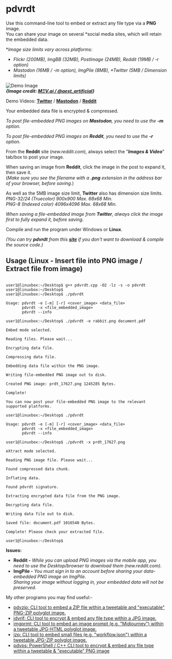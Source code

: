 # pdvrdt
Use this command-line tool to embed or extract any file type via a **PNG** image.  
You can share your image on several *social media sites, which will retain the embedded data. 

**Image size limits vary across platforms:*

* *Flickr (200MB), ImgBB (32MB), PostImage (24MB), Reddit (19MB / -r option)*
* *Mastodon (16MB / -m option), ImgPile (8MB), \*Twitter (5MB / Dimension limits)*

![Demo Image](https://github.com/CleasbyCode/pdvrdt/blob/main/demo_image/pdv_13421_img.png)  
***{Image credit: [MΞV.ai / @aest_artificial](https://twitter.com/aest_artificial)}***  

Demo Videos: [**Twitter**](https://youtu.be/wSkP7LU7woQ) / [**Mastodon**](https://youtu.be/2giS6rP8dvI) / [**Reddit**](https://youtu.be/7-ZbXv8NqA0)

Your embedded data file is encrypted & compressed.

*To post file-embedded PNG images on **Mastodon**, you need to use the **-m** option.*  

*To post file-embedded PNG images on **Reddit**, you need to use the **-r** option.*  

From the **Reddit** site (*new.reddit.com*), always select the "***Images & Video***" tab/box to post your image.

When saving an image from **Reddit**, click the image in the post to expand it, then save it.  
(*Make sure you see the filename with a **.png** extension in the address bar of your browser, before saving.*)

As well as the 5MB image size limit, **Twitter** also has dimension size limits.  
*PNG-32/24 (Truecolor) 900x900 Max. 68x68 Min.*  
*PNG-8 (Indexed color) 4096x4096 Max. 68x68 Min.*  

*When saving a file-embedded image from **Twitter**, always click the image first to fully expand it, before saving.*  

Compile and run the program under Windows or **Linux**.  

*(You can try **pdvrdt** from this [**site**](https://cleasbycode.co.uk/pdvrdt/index/) if you don't want to download & compile the source code.)*

## Usage (Linux - Insert file into PNG image / Extract file from image)

```console

user1@linuxbox:~/Desktop$ g++ pdvrdt.cpp -O2 -lz -s -o pdvrdt
user1@linuxbox:~/Desktop$
user1@linuxbox:~/Desktop$ ./pdvrdt 

Usage: pdvrdt -e [-m] [-r] <cover_image> <data_file>  
       pdvrdt -x <file_embedded_image>  
       pdvrdt --info

user1@linuxbox:~/Desktop$ ./pdvrdt -e rabbit.png document.pdf
  
Embed mode selected.

Reading files. Please wait...

Encrypting data file.

Compressing data file.

Embedding data file within the PNG image.

Writing file-embedded PNG image out to disk.

Created PNG image: prdt_17627.png 1245285 Bytes.

Complete!

You can now post your file-embedded PNG image to the relevant supported platforms.

user1@linuxbox:~/Desktop$ ./pdvrdt

Usage: pdvrdt -e [-m] [-r] <cover_image> <data_file>  
       pdvrdt -x <file_embedded_image>  
       pdvrdt --info
        
user1@linuxbox:~/Desktop$ ./pdvrdt -x prdt_17627.png

eXtract mode selected.

Reading PNG image file. Please wait...

Found compressed data chunk.

Inflating data.

Found pdvrdt signature.

Extracting encrypted data file from the PNG image.

Decrypting data file.

Writing data file out to disk.

Saved file: document.pdf 1016540 Bytes.

Complete! Please check your extracted file.
  
user1@linuxbox:~/Desktop$ 

```

**Issues:**
* **Reddit -** *While you can upload PNG images via the mobile app, you need to use the Desktop/browser to download them (new.reddit.com).*
* **ImgPile -** *You must sign in to an account before sharing your data-embedded PNG image on ImgPile*.  
		*Sharing your image without logging in, your embedded data will not be preserved.*

 My other programs you may find useful:-
 
* [pdvzip: CLI tool to embed a ZIP file within a tweetable and "executable" PNG-ZIP polyglot image.](https://github.com/CleasbyCode/pdvzip)
* [jdvrif: CLI tool to encrypt & embed any file type within a JPG image.](https://github.com/CleasbyCode/jdvrif)
* [imgprmt: CLI tool to embed an image prompt (e.g. "Midjourney") within a tweetable JPG-HTML polyglot image.](https://github.com/CleasbyCode/imgprmt)
* [jzp: CLI tool to embed small files (e.g. "workflow.json") within a tweetable JPG-ZIP polyglot image.](https://github.com/CleasbyCode/jzp)  
* [pdvps: PowerShell / C++ CLI tool to encrypt & embed any file type within a tweetable & "executable" PNG image](https://github.com/CleasbyCode/pdvps)

##
